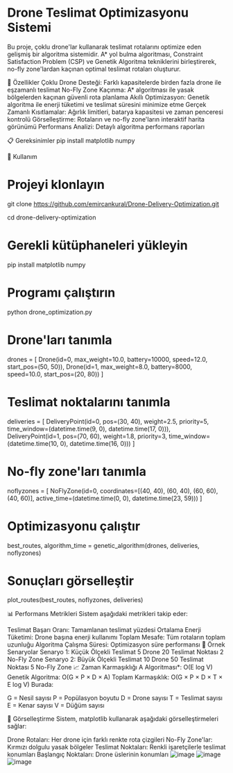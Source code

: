 # Drone Teslimat Optimizasyonu Sistemi
Bu proje, çoklu drone'lar kullanarak teslimat rotalarını optimize eden gelişmiş bir algoritma sistemidir. A* yol bulma algoritması, Constraint Satisfaction Problem (CSP) ve Genetik Algoritma tekniklerini birleştirerek, no-fly zone'lardan kaçınan optimal teslimat rotaları oluşturur.

🚁 Özellikler
Çoklu Drone Desteği: Farklı kapasitelerde birden fazla drone ile eşzamanlı teslimat
No-Fly Zone Kaçınma: A* algoritması ile yasak bölgelerden kaçınan güvenli rota planlama
Akıllı Optimizasyon: Genetik algoritma ile enerji tüketimi ve teslimat süresini minimize etme
Gerçek Zamanlı Kısıtlamalar: Ağırlık limitleri, batarya kapasitesi ve zaman penceresi kontrolü
Görselleştirme: Rotaların ve no-fly zone'ların interaktif harita görünümü
Performans Analizi: Detaylı algoritma performans raporları

📋 Gereksinimler
pip install matplotlib numpy

🚀 Kullanım
# Projeyi klonlayın
git clone https://github.com/emircankural/Drone-Delivery-Optimization.git

cd drone-delivery-optimization

# Gerekli kütüphaneleri yükleyin
pip install matplotlib numpy

# Programı çalıştırın
python drone_optimization.py

# Drone'ları tanımla
drones = [
    Drone(id=0, max_weight=10.0, battery=10000, speed=12.0, start_pos=(50, 50)),
    Drone(id=1, max_weight=8.0, battery=8000, speed=10.0, start_pos=(20, 80))
]

# Teslimat noktalarını tanımla
deliveries = [
    DeliveryPoint(id=0, pos=(30, 40), weight=2.5, priority=5, 
                  time_window=(datetime.time(9, 0), datetime.time(17, 0))),
    DeliveryPoint(id=1, pos=(70, 60), weight=1.8, priority=3,
                  time_window=(datetime.time(10, 0), datetime.time(16, 0)))
]

# No-fly zone'ları tanımla
noflyzones = [
    NoFlyZone(id=0, coordinates=[(40, 40), (60, 40), (60, 60), (40, 60)],
              active_time=(datetime.time(0, 0), datetime.time(23, 59)))
]

# Optimizasyonu çalıştır
best_routes, algorithm_time = genetic_algorithm(drones, deliveries, noflyzones)

# Sonuçları görselleştir
plot_routes(best_routes, noflyzones, deliveries)

📊 Performans Metrikleri
Sistem aşağıdaki metrikleri takip eder:

Teslimat Başarı Oranı: Tamamlanan teslimat yüzdesi
Ortalama Enerji Tüketimi: Drone başına enerji kullanımı
Toplam Mesafe: Tüm rotaların toplam uzunluğu
Algoritma Çalışma Süresi: Optimizasyon süre performansı
🎯 Örnek Senaryolar
Senaryo 1: Küçük Ölçekli Teslimat
5 Drone
20 Teslimat Noktası
2 No-Fly Zone
Senaryo 2: Büyük Ölçekli Teslimat
10 Drone
50 Teslimat Noktası
5 No-Fly Zone
📈 Zaman Karmaşıklığı
A Algoritması*: O(E log V)
Genetik Algoritma: O(G × P × D × A)
Toplam Karmaşıklık: O(G × P × D × T × E log V)
Burada:

G = Nesil sayısı
P = Popülasyon boyutu
D = Drone sayısı
T = Teslimat sayısı
E = Kenar sayısı
V = Düğüm sayısı

🎨 Görselleştirme
Sistem, matplotlib kullanarak aşağıdaki görselleştirmeleri sağlar:

Drone Rotaları: Her drone için farklı renkte rota çizgileri
No-Fly Zone'lar: Kırmızı dolgulu yasak bölgeler
Teslimat Noktaları: Renkli işaretçilerle teslimat konumları
Başlangıç Noktaları: Drone üslerinin konumları
![image](https://github.com/user-attachments/assets/4cbaaa48-7b29-46a2-a27e-60d9578f6ba6)
![image](https://github.com/user-attachments/assets/86509dd1-3364-4d4c-a01e-5948ad8824b7)
![image](https://github.com/user-attachments/assets/39ce3f68-5dcc-410a-9cb0-5bbdc2ed389a)

